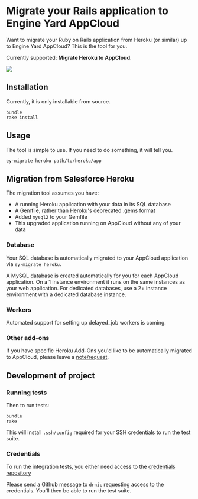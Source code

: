 # Migrate your Rails application to Engine Yard AppCloud

Want to migrate your Ruby on Rails application from Heroku (or similar) up to Engine Yard AppCloud? This is the tool for you.

Currently supported: **Migrate Heroku to AppCloud**.

<img src="https://img.skitch.com/20110311-bbtk63ht5272jt2q2wsm3kh22c.png">

## Installation

Currently, it is only installable from source.

    bundle
    rake install

## Usage

The tool is simple to use. If you need to do something, it will tell you.

    ey-migrate heroku path/to/heroku/app

## Migration from Salesforce Heroku

The migration tool assumes you have:

* A running Heroku application with your data in its SQL database
* A Gemfile, rather than Heroku's deprecated .gems format
* Added `mysql2` to your Gemfile
* This upgraded application running on AppCloud without any of your data

### Database

Your SQL database is automatically migrated to your AppCloud application via `ey-migrate heroku`.

A MySQL database is created automatically for you for each AppCloud application. On a 1 instance environment it runs on the same instances as your web application. For dedicated databases, use a 2+ instance environment with a dedicated database instance.

### Workers

Automated support for setting up delayed_job workers is coming.

### Other add-ons

If you have specific Heroku Add-Ons you'd like to be automatically migrated to AppCloud, please leave a [note/request](https://github.com/engineyard/engineyard-migrate).

## Development of project

### Running tests

Then to run tests:

    bundle
    rake

This will install `.ssh/config` required for your SSH credentials to run the test suite.

### Credentials

To run the integration tests, you either need access to the [credentials repository](https://github.com/engineyard/ey-migrate-test-credentials)

Please send a Github message to `drnic` requesting access to the credentials. You'll then be able to run the test suite.


